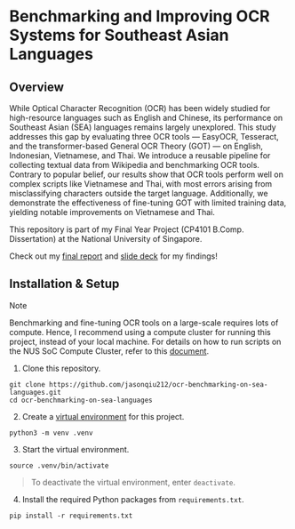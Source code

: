 # Benchmarking and Improving OCR Systems for Southeast Asian Languages

## Overview

While Optical Character Recognition (OCR) has been widely studied for high-resource languages such as English and Chinese, its performance on Southeast Asian (SEA) languages remains largely unexplored.
This study addresses this gap by evaluating three OCR tools — EasyOCR, Tesseract, and the transformer-based General OCR Theory (GOT) — on English, Indonesian, Vietnamese, and Thai. We introduce a reusable pipeline for collecting textual data from Wikipedia and benchmarking OCR tools.
Contrary to popular belief, our results show that OCR tools perform well on complex scripts like Vietnamese and Thai, with most errors arising from misclassifying characters outside the target language. Additionally, we demonstrate the effectiveness of fine-tuning GOT with limited training data, yielding notable improvements on Vietnamese and Thai.

This repository is part of my Final Year Project (CP4101 B.Comp. Dissertation) at the National University of Singapore.

Check out my [final report](/docs/final-report/final-report.pdf) and [slide deck](/docs/slide-deck.pdf) for my findings!

## Installation & Setup

> [!NOTE]
> Benchmarking and fine-tuning OCR tools on a large-scale requires lots of compute. Hence, I recommend using a compute cluster for running this project, instead of your local machine. For details on how to run scripts on the NUS SoC Compute Cluster, refer to this [document](/ocr-benchmarking-on-sea-languages/cluster_scripts/README.md).

1. Clone this repository.

```
git clone https://github.com/jasonqiu212/ocr-benchmarking-on-sea-languages.git
cd ocr-benchmarking-on-sea-languages
```

2. Create a [virtual environment](https://docs.python.org/3/library/venv.html) for this project.

```
python3 -m venv .venv
```

3. Start the virtual environment.

```
source .venv/bin/activate
```

> To deactivate the virtual environment, enter `deactivate`.

4. Install the required Python packages from `requirements.txt`.

```
pip install -r requirements.txt
```
